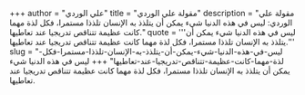 +++
author = "علي الوردي"
title = "مقولة علي الوردي"
description = "مقولة علي الوردي: ليس في هذه الدنيا شيء يمكن أن يتلذذ به الإنسان تلذذا مستمرا، فكل لذة مهما كانت عظيمة تتناقص تدريجيا عند تعاطيها."
quote = '''ليس في هذه الدنيا شيء يمكن أن يتلذذ به الإنسان تلذذا مستمرا، فكل لذة مهما كانت عظيمة تتناقص تدريجيا عند تعاطيها.'''
slug = "ليس-في-هذه-الدنيا-شيء-يمكن-أن-يتلذذ-به-الإنسان-تلذذا-مستمرا-فكل-لذة-مهما-كانت-عظيمة-تتناقص-تدريجيا-عند-تعاطيها"
+++
ليس في هذه الدنيا شيء يمكن أن يتلذذ به الإنسان تلذذا مستمرا، فكل لذة مهما كانت عظيمة تتناقص تدريجيا عند تعاطيها.

